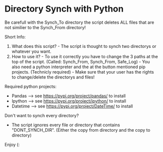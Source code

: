 # Directory Synch with Python

Be carefull with the Synch_To directory the script deletes ALL files that are not similier to the Synch_From directory!

Short Info:
  1. What does this script?
    - The script is thought to synch two directorys or whatever you want.
  2. How to use it?
    - To use it correctly you have to change the 3 paths at the top of the script. (Called: Synch_From, Synch_From, Safe_Log)
    - You also need a python interpreter and the at the button mentioned pip projects. (Technicly required)
    - Make sure that your user has the rights to change/delete the directorys and files!
    
Required python projects:
  - Pandas   --> see https://pypi.org/project/pandas/   to install
  - Ipython  --> see https://pypi.org/project/ipython/  to install
  - Datetime --> see https://pypi.org/project/DateTime/ to install

Don't want to synch every directory?
  - The script ignores every file or directory that contains "DONT_SYNCH_DIR". (Either the copy from directory and the copy to directory) 

Enjoy (:

